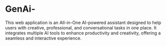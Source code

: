 # GenAi-
This web application is an All-in-One AI-powered assistant designed to help users with creative, professional, and conversational tasks in one place. It integrates multiple AI tools to enhance productivity and creativity, offering a seamless and interactive experience.
